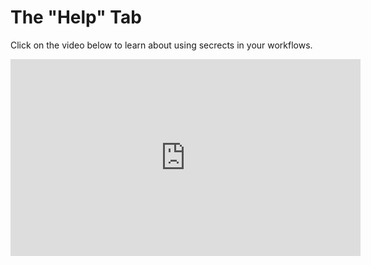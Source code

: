 # The "Help" Tab

Click on the video below to learn about using secrects in your workflows.

<iframe width="560" height="315" src="https://www.youtube.com/embed/oaHBW9Il4Wg?start=1029" title="YouTube video player" frameborder="0" allow="accelerometer; autoplay; clipboard-write; encrypted-media; gyroscope; picture-in-picture" allowfullscreen></iframe>


